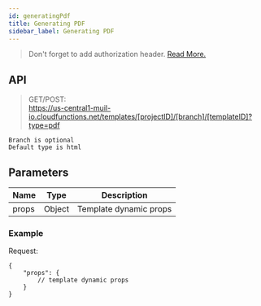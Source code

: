 ```yaml
---
id: generatingPdf
title: Generating PDF
sidebar_label: Generating PDF
---
```


> Don't forget to add authorization header. [Read More.](authorization.md)

## API

> GET/POST:<br> https://us-central1-muil-io.cloudfunctions.net/templates/[projectID]/[branch]/[templateID]?type=pdf

`Branch is optional`<br>
`Default type is html`

## Parameters

| Name  | Type   | Description            |
| ----- | ------ | ---------------------- |
| props | Object | Template dynamic props |

### Example

Request:

```
{
    "props": {
        // template dynamic props
    }
}
```
